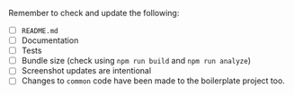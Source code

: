 Remember to check and update the following:

- [ ] `README.md`
- [ ] Documentation
- [ ] Tests
- [ ] Bundle size (check using `npm run build` and `npm run analyze`)
- [ ] Screenshot updates are intentional
- [ ] Changes to `common` code have been made to the boilerplate project too.
